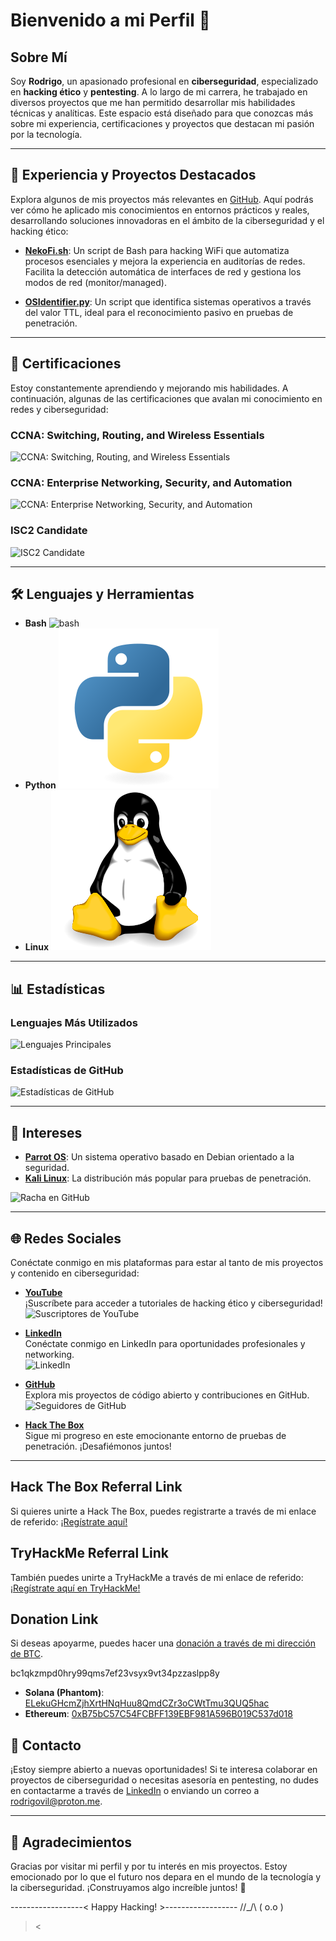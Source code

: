 # Bienvenido a mi Perfil 👋

## Sobre Mí

Soy **Rodrigo**, un apasionado profesional en **ciberseguridad**, especializado en **hacking ético** y **pentesting**. A lo largo de mi carrera, he trabajado en diversos proyectos que me han permitido desarrollar mis habilidades técnicas y analíticas. Este espacio está diseñado para que conozcas más sobre mi experiencia, certificaciones y proyectos que destacan mi pasión por la tecnología.

---

## 💼 Experiencia y Proyectos Destacados

Explora algunos de mis proyectos más relevantes en [GitHub](https://github.com/rodrigo47363). Aquí podrás ver cómo he aplicado mis conocimientos en entornos prácticos y reales, desarrollando soluciones innovadoras en el ámbito de la ciberseguridad y el hacking ético:

- **[NekoFi.sh](https://github.com/rodrigo47363/NekoFI)**: Un script de Bash para hacking WiFi que automatiza procesos esenciales y mejora la experiencia en auditorías de redes. Facilita la detección automática de interfaces de red y gestiona los modos de red (monitor/managed).

- **[OSIdentifier.py](https://github.com/rodrigo47363/OSIdentifier)**: Un script que identifica sistemas operativos a través del valor TTL, ideal para el reconocimiento pasivo en pruebas de penetración.

---

## 🚀 Certificaciones

Estoy constantemente aprendiendo y mejorando mis habilidades. A continuación, algunas de las certificaciones que avalan mi conocimiento en redes y ciberseguridad:

### CCNA: Switching, Routing, and Wireless Essentials

![CCNA: Switching, Routing, and Wireless Essentials](https://images.credly.com/images/f4ccdba9-dd65-4349-baad-8f05df116443/CCNASRWE__1_.png)

### CCNA: Enterprise Networking, Security, and Automation

![CCNA: Enterprise Networking, Security, and Automation](https://images.credly.com/images/0a6d331e-8abf-4272-a949-33f754569a76/CCNAENSA__1_.png)

### ISC2 Candidate

![ISC2 Candidate](https://images.credly.com/images/9180921d-4a13-429e-9357-6f9706a554f0/image.png)

---

## 🛠️ Lenguajes y Herramientas

- **Bash** ![bash](https://www.vectorlogo.zone/logos/gnu_bash/gnu_bash-icon.svg)
- **Python** ![python](https://raw.githubusercontent.com/devicons/devicon/master/icons/python/python-original.svg)
- **Linux** ![linux](https://raw.githubusercontent.com/devicons/devicon/master/icons/linux/linux-original.svg)

---

## 📊 Estadísticas

### Lenguajes Más Utilizados

![Lenguajes Principales](https://github-readme-stats.vercel.app/api/top-langs/?username=rodrigo47363&layout=compact&theme=dark)

### Estadísticas de GitHub

![Estadísticas de GitHub](https://github-readme-stats.vercel.app/api?username=rodrigo47363&show_icons=true&count_private=true&hide=stars&theme=dark)

---

## 🎯 Intereses

- <a href="https://www.parrotsec.org/" target="_blank">**Parrot OS**</a>: Un sistema operativo basado en Debian orientado a la seguridad.
- <a href="https://www.kali.org/" target="_blank">**Kali Linux**</a>: La distribución más popular para pruebas de penetración.

![Racha en GitHub](https://github-readme-streak-stats.herokuapp.com/?user=rodrigo47363&theme=dark)

---

## 🌐 Redes Sociales

Conéctate conmigo en mis plataformas para estar al tanto de mis proyectos y contenido en ciberseguridad:

- **[YouTube](https://www.youtube.com/@Rodrigo-47363?sub_confirmation=1)**  
  ¡Suscríbete para acceder a tutoriales de hacking ético y ciberseguridad!  
  ![Suscriptores de YouTube](https://img.shields.io/youtube/channel/subscribers/UC9sjERLgkeIbbOwLHeah0Aw?style=social)

- **[LinkedIn](https://linkedin.com/in/rodrigo-v-695728215)**  
  Conéctate conmigo en LinkedIn para oportunidades profesionales y networking.  
  ![LinkedIn](https://img.shields.io/badge/LinkedIn-Rodrigo%20V-blue?style=social)

- **[GitHub](https://github.com/rodrigo47363)**  
  Explora mis proyectos de código abierto y contribuciones en GitHub.  
  ![Seguidores de GitHub](https://img.shields.io/github/followers/rodrigo47363?style=social)

- **[Hack The Box](https://app.hackthebox.com/profile/2072477)**  
  Sigue mi progreso en este emocionante entorno de pruebas de penetración. ¡Desafiémonos juntos!

---

## Hack The Box Referral Link

Si quieres unirte a Hack The Box, puedes registrarte a través de mi enlace de referido: [¡Regístrate aquí!](https://referral.hackthebox.com/mzwJfOf)

## TryHackMe Referral Link

También puedes unirte a TryHackMe a través de mi enlace de referido: [¡Regístrate aquí en TryHackMe!](https://tryhackme.com/signup?referrer=64f0d7665fde58f3ec71379b)

## Donation Link

Si deseas apoyarme, puedes hacer una [donación a través de mi dirección de BTC](bc1qkzmpd0hry99qms7ef23vsyx9vt34pzzaslpp8y).

bc1qkzmpd0hry99qms7ef23vsyx9vt34pzzaslpp8y

- **Solana (Phantom)**: [ELekuGHcmZjhXrtHNqHuu8QmdCZr3oCWtTmu3QUQ5hac](https://solscan.io/address/ELekuGHcmZjhXrtHNqHuu8QmdCZr3oCWtTmu3QUQ5hac)
- **Ethereum**: [0xB75bC57C54FCBFF139EBF981A596B019C537d018](https://etherscan.io/address/0xB75bC57C54FCBFF139EBF981A596B019C537d018)


## 📩 Contacto

¡Estoy siempre abierto a nuevas oportunidades! Si te interesa colaborar en proyectos de ciberseguridad o necesitas asesoría en pentesting, no dudes en contactarme a través de [LinkedIn](https://www.linkedin.com/in/rodrigo-v-695728215/) o enviando un correo a [rodrigovil@proton.me](mailto:rodrigovil@proton.me).

---

## 🙏 Agradecimientos

Gracias por visitar mi perfil y por tu interés en mis proyectos. Estoy emocionado por lo que el futuro nos depara en el mundo de la tecnología y la ciberseguridad. ¡Construyamos algo increíble juntos! 🚀

------------------< Happy Hacking! >------------------
  //\_/\\
 ( o.o )
  >  <
